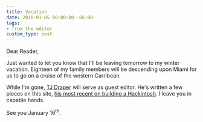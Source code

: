 ```yaml
---
title: Vacation
date: 2018-01-05 00:00:00 -06:00
tags:
- from the editor
custom_type: post
---
```


Dear Reader,

Just wanted to let you know that I'll be leaving tomorrow to my winter vacation. Eighteen of my family members will be descending upon Miami for us to go on a cruise of the western Carribean.

While I'm gone, [TJ Draper](/authors/tjdraper) will serve as guest editor. He's written a few pieces on this site, [his most recent on building a Hackintosh](/2017/12/building-a-hackintosh/). I leave you in capable hands.

See you January 16<sup>th</sup>.
